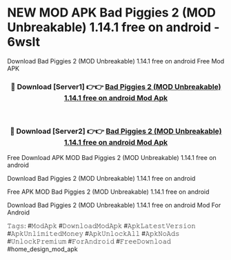 # NEW MOD APK Bad Piggies 2 (MOD Unbreakable) 1.14.1 free on android - 6wslt
Download Bad Piggies 2 (MOD Unbreakable) 1.14.1 free on android Free Mod APK

<div align="center">
<h3>🔴 Download [Server1] 👉👉 <a href="https://apk-comot.site?title=Bad_Piggies_2_(MOD_Unbreakable)_1.14.1_free_on_android">Bad Piggies 2 (MOD Unbreakable) 1.14.1 free on android Mod Apk</a></h3><br>

<h3>🔴 Download [Server2] 👉👉 <a href="https://apk-comot.site?title=Bad_Piggies_2_(MOD_Unbreakable)_1.14.1_free_on_android">Bad Piggies 2 (MOD Unbreakable) 1.14.1 free on android Mod Apk</a></h3>
</div>


Free Download APK MOD Bad Piggies 2 (MOD Unbreakable) 1.14.1 free on android

Download Bad Piggies 2 (MOD Unbreakable) 1.14.1 free on android 

Free APK MOD Bad Piggies 2 (MOD Unbreakable) 1.14.1 free on android 

Download Bad Piggies 2 (MOD Unbreakable) 1.14.1 free on android Mod For Android

𝚃𝚊𝚐𝚜: #𝙼𝚘𝚍𝙰𝚙𝚔 #𝙳𝚘𝚠𝚗𝚕𝚘𝚊𝚍𝙼𝚘𝚍𝙰𝚙𝚔 #𝙰𝚙𝚔𝙻𝚊𝚝𝚎𝚜𝚝𝚅𝚎𝚛𝚜𝚒𝚘𝚗 #𝙰𝚙𝚔𝚄𝚗𝚕𝚒𝚖𝚒𝚝𝚎𝚍𝙼𝚘𝚗𝚎𝚢 #𝙰𝚙𝚔𝚄𝚗𝚕𝚘𝚌𝚔𝙰𝚕𝚕 #𝙰𝚙𝚔𝙽𝚘𝙰𝚍𝚜 #𝚄𝚗𝚕𝚘𝚌𝚔𝙿𝚛𝚎𝚖𝚒𝚞𝚖 #𝙵𝚘𝚛𝙰𝚗𝚍𝚛𝚘𝚒𝚍 #𝙵𝚛𝚎𝚎𝙳𝚘𝚠𝚗𝚕𝚘𝚊𝚍 #home_design_mod_apk